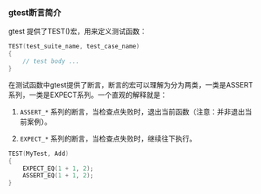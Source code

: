 ### gtest断言简介

gtest 提供了TEST()宏，用来定义测试函数：

```cpp
TEST(test_suite_name, test_case_name) 
{
    // test body ...
}
```

在测试函数中gtest提供了断言，断言的宏可以理解为分为两类，一类是ASSERT系列，一类是EXPECT系列。一个直观的解释就是：

1. `ASSERT_*` 系列的断言，当检查点失败时，退出当前函数（注意：并非退出当前案例）。

2. `EXPECT_*` 系列的断言，当检查点失败时，继续往下执行。

```cpp
TEST(MyTest, Add) 
{
    EXPECT_EQ(1 + 1, 2);
    ASSERT_EQ(1 + 1, 2);
}
```
